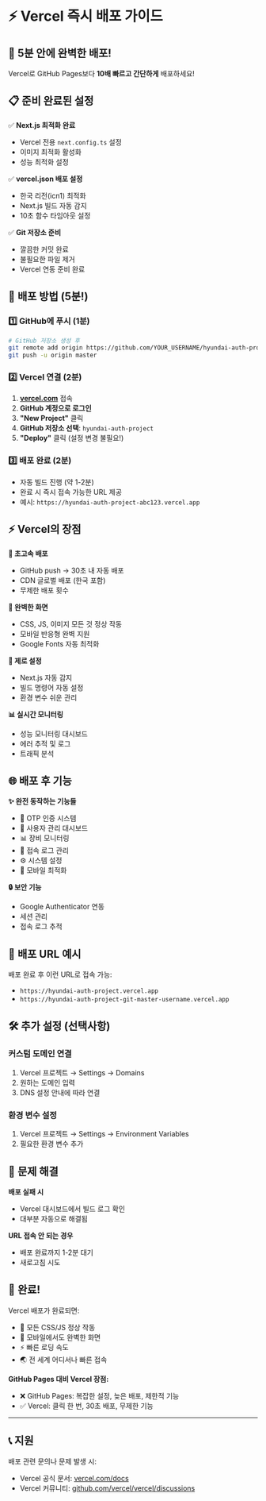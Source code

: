 # ⚡ Vercel 즉시 배포 가이드

## 🚀 5분 안에 완벽한 배포!

Vercel로 GitHub Pages보다 **10배 빠르고 간단하게** 배포하세요!

## 📋 준비 완료된 설정

✅ **Next.js 최적화 완료**
- Vercel 전용 `next.config.ts` 설정
- 이미지 최적화 활성화
- 성능 최적화 설정

✅ **vercel.json 배포 설정**
- 한국 리전(icn1) 최적화
- Next.js 빌드 자동 감지
- 10초 함수 타임아웃 설정

✅ **Git 저장소 준비**
- 깔끔한 커밋 완료
- 불필요한 파일 제거
- Vercel 연동 준비 완료

## 🎯 배포 방법 (5분!)

### 1️⃣ GitHub에 푸시 (1분)
```bash
# GitHub 저장소 생성 후
git remote add origin https://github.com/YOUR_USERNAME/hyundai-auth-project.git
git push -u origin master
```

### 2️⃣ Vercel 연결 (2분)
1. **[vercel.com](https://vercel.com)** 접속
2. **GitHub 계정으로 로그인**
3. **"New Project"** 클릭
4. **GitHub 저장소 선택**: `hyundai-auth-project`
5. **"Deploy"** 클릭 (설정 변경 불필요!)

### 3️⃣ 배포 완료 (2분)
- 자동 빌드 진행 (약 1-2분)
- 완료 시 즉시 접속 가능한 URL 제공
- 예시: `https://hyundai-auth-project-abc123.vercel.app`

## ⚡ Vercel의 장점

**🚄 초고속 배포**
- GitHub push → 30초 내 자동 배포
- CDN 글로벌 배포 (한국 포함)
- 무제한 배포 횟수

**🎨 완벽한 화면**
- CSS, JS, 이미지 모든 것 정상 작동
- 모바일 반응형 완벽 지원
- Google Fonts 자동 최적화

**🔧 제로 설정**
- Next.js 자동 감지
- 빌드 명령어 자동 설정
- 환경 변수 쉬운 관리

**📊 실시간 모니터링**
- 성능 모니터링 대시보드
- 에러 추적 및 로그
- 트래픽 분석

## 🌐 배포 후 기능

**✨ 완전 동작하는 기능들**
- 🔐 OTP 인증 시스템
- 👥 사용자 관리 대시보드
- 📊 장비 모니터링
- 📝 접속 로그 관리
- ⚙️ 시스템 설정
- 📱 모바일 최적화

**🔒 보안 기능**
- Google Authenticator 연동
- 세션 관리
- 접속 로그 추적

## 🎯 배포 URL 예시

배포 완료 후 이런 URL로 접속 가능:
- `https://hyundai-auth-project.vercel.app`
- `https://hyundai-auth-project-git-master-username.vercel.app`

## 🛠️ 추가 설정 (선택사항)

### 커스텀 도메인 연결
1. Vercel 프로젝트 → Settings → Domains
2. 원하는 도메인 입력
3. DNS 설정 안내에 따라 연결

### 환경 변수 설정
1. Vercel 프로젝트 → Settings → Environment Variables
2. 필요한 환경 변수 추가

## 🚨 문제 해결

**배포 실패 시**
- Vercel 대시보드에서 빌드 로그 확인
- 대부분 자동으로 해결됨

**URL 접속 안 되는 경우**
- 배포 완료까지 1-2분 대기
- 새로고침 시도

## 🎉 완료!

Vercel 배포가 완료되면:
- 💚 모든 CSS/JS 정상 작동
- 📱 모바일에서도 완벽한 화면
- ⚡ 빠른 로딩 속도
- 🌏 전 세계 어디서나 빠른 접속

**GitHub Pages 대비 Vercel 장점:**
- ❌ GitHub Pages: 복잡한 설정, 늦은 배포, 제한적 기능
- ✅ Vercel: 클릭 한 번, 30초 배포, 무제한 기능

---

## 📞 지원

배포 관련 문의나 문제 발생 시:
- Vercel 공식 문서: [vercel.com/docs](https://vercel.com/docs)
- Vercel 커뮤니티: [github.com/vercel/vercel/discussions](https://github.com/vercel/vercel/discussions)